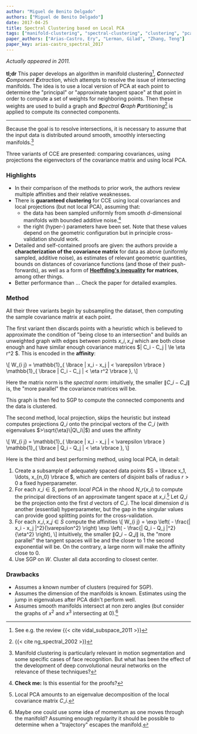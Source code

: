 ```yaml
---
author: "Miguel de Benito Delgado"
authors: ["Miguel de Benito Delgado"]
date: 2017-04-25
title: Spectral Clustering based on Local PCA
tags: ["manifold-clustering", "spectral-clustering", "clustering", "pca", "unsupervised"]
paper_authors: ["Arias-Castro, Ery", "Lerman, Gilad", "Zhang, Teng"]
paper_key: arias-castro_spectral_2017
---
```


*Actually appeared in 2011.*

**tl;dr** This paper develops an algorithm in manifold clustering[^1],
_**C**onnected **C**omponent **E**xtraction_, which attempts to
resolve the issue of intersecting manifolds. The idea is to use a
local version of PCA at each point to determine the "principal" or
"approximate tangent space" at that point in order to compute a set of
weights for neighboring points. Then these weights are used to build a
graph and _**S**pectral **G**raph **P**artitioning_[^2] is applied to
compute its connected components.

---

Because the goal is to resolve intersections, it is necessary to
assume that the input data is distributed around smooth, smoothly
intersecting manifolds.[^3]

Three variants of CCE are presented: comparing covariances, using
projections the eigenvectors of the covariance matrix and using local PCA.

### Highlights

* In their comparison of the methods to prior work, the authors review
  multiple affinities and their relative weaknesses.
* There is **guaranteed clustering** for CCE using local covariances and
  local projections (but not local PCA), assuming that:
     - the data has been sampled uniformly from smooth $d$-dimensional
       manifolds with bounded additive noise.[^5]
     - the right (hyper-) parameters have been set. Note that these
       values depend on the geometric configuration but in principle
       cross-validation should work.
*  Detailed and self-contained proofs are given: the authors provide a
   **characterization of the covariance matrix** for data as above
   (uniformly sampled, additive noise), as estimates of relevant
   geometric quantities, bounds on distances of covariance functions
   (and those of their push-forwards), as well as a form of
   **[Hoeffding's inequality](https://en.wikipedia.org/wiki/Hoeffding%27s_inequality)
   for matrices**, among other things.
* Better performance than ... Check the paper for detailed examples.


### Method

All their three variants begin by subsampling the dataset, then
computing the sample covariance matrix at each point.

The first variant then discards points with a heuristic which is
believed to approximate the condition of "being close to an
intersection" and builds an unweighted graph with edges between points
$x\_i, x\_j$ which are both close enough and have similar enough
covariance matrices $| C\_i - C\_j \| \le \eta r^2 $. This is encoded
in the **affinity**:

\\[ W\_{i j} = \mathbb{1}\_{ \lbrace  \| x\_i - x\_j \| < \varepsilon  \rbrace } 
   \mathbb{1}\_{ \lbrace  \| C\_i - C\_j \| < \eta r^2  \rbrace }, \\]

Here the matrix norm is the *spectral norm*: intuitively, the smaller
$\| C\_i - C\_j \|$ is, the "more parallel" the covariance matrices
will be.

This graph is then fed to SGP to compute the connected components and
the data is clustered.

The second method, local projection, skips the heuristic but instead
computes projections $Q\_i$ onto the principal vectors of the $C\_i$
(with eigenvalues $>\sqrt{\eta}\|Q\_i\|$) and uses the affinity

\\[ W\_{i j} = \mathbb{1}\_{ \lbrace  \| x\_i - x\_j \| < \varepsilon  \rbrace } 
   \mathbb{1}\_{ \lbrace  \| Q\_i - Q\_j \| < \eta  \rbrace }, \\]

Here is the third and best performing method, using local PCA, in
detail:

1. Create a subsample of adequately spaced data points $S =  \lbrace  x\_1,
  \ldots, x\_{n\_0}  \rbrace $, which are centers of disjoint balls of radius
  $r > 0$ a fixed hyperparameter.
2. For each $x\_i \in S$, perform *local PCA* in the nhood $N\_r
   (x\_i)$ to compute the principal directions of an approximate
   tangent space at $x\_i$.[^4] Let $Q\_i$ be the projection onto the
   first $d$ vectors of $C\_i$. The local dimension $d$ is another
   (essential) hyperparameter, but the gap in the singular values can
   provide good splitting points for the cross-validation.
3. For each $x\_i, x\_j \in S$ compute the affinities
   \\[ W\_{i j}
   = \exp \left( - \frac{\| x\_i - x\_j \|^2}{\varepsilon^2} \right)
   \exp \left( - \frac{\| Q\_i - Q\_j \|^2}{\eta^2} \right), \\] 
   intuitively, the smaller $\| Q\_i - Q\_j \|$ is, the "more
   parallel" the tangent spaces will be and the closer to 1 the second
   exponential will be. On the contrary, a large norm will make the
   affinity close to 0.
4. Use SGP on $W$. Cluster all data according to closest center.

### Drawbacks 

* Assumes a known number of clusters (required for SGP).
* Assumes the dimension of the manifolds is known. Estimates using the
  jump in eigenvalues after PCA didn't perform well.
* Assumes smooth manifolds intersect at non zero angles (but consider
  the graphs of $x^2$ and $x^3$ intersecting at 0).[^6]

[^1]: See e.g. the review {{< cite vidal_subspace_2011 >}}
[^2]: {{< cite ng_spectral_2002 >}}
[^3]: Manifold clustering is particularly relevant in motion segmentation and some specific cases of face recognition. But what has been the effect of the development of deep convolutional neural networks on the relevance of these techniques?
[^4]: Local PCA amounts to an eigenvalue decomposition of the local covariance matrix $C\_i$.
[^5]: **Check me:** Is this essential for the proofs?
[^6]: Maybe one could use some idea of momentum as one moves through the manifold? Assuming enough regularity it should be possible to determine when a "trajectory" escapes the manifold.
